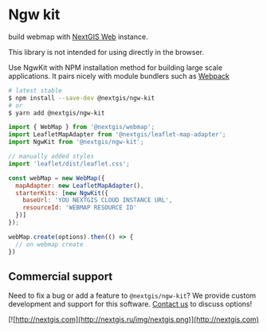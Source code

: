 # Ngw kit

build webmap with [NextGIS Web](http://nextgis.ru/nextgis-web/) instance.

This library is not intended for using directly in the browser.

Use NgwKit with NPM installation method for building large scale applications. It pairs nicely with module bundlers such as [Webpack](https://webpack.js.org/)

```bash
# latest stable
$ npm install --save-dev @nextgis/ngw-kit
# or
$ yarn add @nextgis/ngw-kit
```

```js
import { WebMap } from '@nextgis/webmap';
import LeafletMapAdapter from '@nextgis/leaflet-map-adapter';
import NgwKit from '@nextgis/ngw-kit';

// manually added styles
import 'leaflet/dist/leaflet.css';

const webMap = new WebMap({
  mapAdapter: new LeafletMapAdapter(),
  starterKits: [new NgwKit({
    baseUrl: 'YOU NEXTGIS CLOUD INSTANCE URL',
    resourceId: 'WEBMAP RESOURCE ID'
  })]
});

webMap.create(options).then(() => {
  // on webmap create
})
```

## Commercial support

Need to fix a bug or add a feature to `@nextgis/ngw-kit`? We provide custom development and support for this software. [Contact us](http://nextgis.com/contact/) to discuss options!

[![http://nextgis.com](http://nextgis.ru/img/nextgis.png)](http://nextgis.com)

